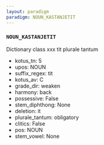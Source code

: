 ```yaml
---
layout: paradigm
paradigm: NOUN_KASTANJETIT
---
```

### ` NOUN_KASTANJETIT `

Dictionary class xxx tit plurale tantum
* kotus_tn: 5
* upos: NOUN
* suffix_regex: tit
* kotus_av: C
* grade_dir: weaken
* harmony: back
* possessive: False
* stem_diphthong: None
* deletion: it
* plurale_tantum: obligatory
* clitics: False
* pos: NOUN
* stem_vowel: None
